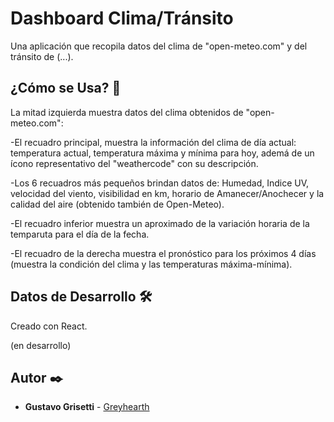 # Dashboard Clima/Tránsito

Una aplicación que recopila datos del clima de "open-meteo.com" y del tránsito de (...).

## ¿Cómo se Usa? 🚀

La mitad izquierda muestra datos del clima obtenidos de "open-meteo.com":

-El recuadro principal, muestra la información del clima de día actual: temperatura actual, temperatura máxima y mínima para hoy, ademá de un ícono representativo del "weathercode" con su descripción.

-Los 6 recuadros más pequeños brindan datos de: Humedad, Indice UV, velocidad del viento, visibilidad en km, horario de Amanecer/Anochecer y la calidad del aire (obtenido también de Open-Meteo).

-El recuadro inferior muestra un aproximado de la variación horaria de la temparuta para el día de la fecha.

-El recuadro de la derecha muestra el pronóstico para los próximos 4 días (muestra la condición del clima y las temperaturas máxima-mínima).

## Datos de Desarrollo 🛠️

Creado con React.

(en desarrollo)

## Autor ✒️

* **Gustavo Grisetti** - [Greyhearth](https://github.com/Greyhearth)